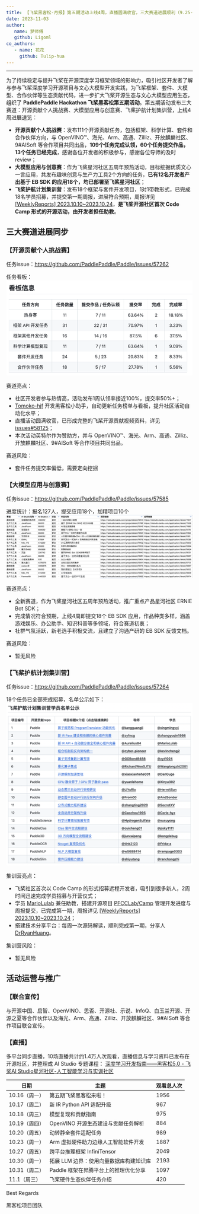 ```yaml
---
title: 【飞桨黑客松-月报】第五期活动上线4周，直播圆满收官，三大赛道进展顺利（9.25-11.3）
date: 2023-11-03
author:
   name: 梦师傅
   github: Ligoml
co_authors:
   - name: 花花
     github: Tulip-hua
---
```


---

为了持续稳定与提升飞桨在开源深度学习框架领域的影响力，吸引社区开发者了解与参与飞桨深度学习开源项目与文心大模型开发实践，为飞桨框架、套件、大模型、合作伙伴等生态贡献代码，进一步扩大飞桨开源生态与文心大模型应用生态，组织了 **PaddlePaddle Hackathon 飞桨黑客松第五期活动**。第五期活动发布三大赛道：开源贡献个人挑战赛、大模型应用与创意赛、飞桨护航计划集训营，上线4周进展速览：

-  **开源贡献个人挑战赛**：发布111个开源贡献任务，包括框架、科学计算、套件和合作伙伴方向，与 OpenVINO™、海光、Arm、高通、Zilliz、开放麒麟社区、9#AISoft 等合作项目共同出品，**109个任务完成认领，60个任务提交作品，13个任务已经完成**，感谢各位开发者的积极参与，感谢各位导师的及时 review；
-  **大模型应用与创意赛**：作为飞桨星河社区五周年预热活动，目标挖掘优质文心一言应用，共发布趣味创意与生产力工具2个方向的任务，**已有12名开发者产出基于 EB SDK 的应用18个，均已部署至飞桨星河社区**；
-  **飞桨护航计划集训营**：发布18个框架与套件开发项目，1对1带教形式，已完成18名学员招募，并提交第一期周报，进展符合预期，周报详见 [[WeeklyReports] 2023.10.10~2023.10.24](https://github.com/PFCCLab/Camp/issues/34)，**是飞桨开源社区首次 Code Camp 形式的开源活动，由开发者担任助教**。

## 三大赛道进展同步

### 【开源贡献个人挑战赛】

任务issue：https://github.com/PaddlePaddle/Paddle/issues/57262

任务看板：
![monthly-report-1](../images/hackathon-5th-monthly-report-1/monthly-report-1-1.png)

赛道亮点：

-  社区开发者参与热情高，活动发布1周认领率接近100%，提交率50%+；
-  [Tomoko-hjf](https://github.com/Tomoko-hjf) 开发黑客松小助手，自动更新任务榜单与看板，提升社区活动自动化水平；
-  直播活动圆满收官，已形成完整的飞桨开源贡献视频资料，详见 [issues#58125](https://github.com/PaddlePaddle/Paddle/issues/58125)；
-  本次活动英特尔作为赞助方，并与 OpenVINO™、海光、Arm、高通、Zilliz、开放麒麟社区、9#AISoft 等合作项目共同出品。

赛道风险：

-  套件任务提交率偏低，需要定向挖掘

### 【大模型应用与创意赛】

任务issue：https://github.com/PaddlePaddle/Paddle/issues/57585

进度统计：报名127人，提交应用18个，加精项目10个
![monthly-report-2](../images/hackathon-5th-monthly-report-1/monthly-report-1-2.png)

赛道亮点：

-  全新赛道，作为飞桨星河社区五周年预热活动，推广重点产品星河社区 ERNIE Bot SDK；
-  完成情况符合预期，上线4周即提交18个 EB SDK 应用，作品种类多样，涵盖游戏娱乐、办公助手、知识科普等多领域，符合赛道初衷；
-  社群气氛活跃，新老选手积极交流，且建立了沟通产研的 EB SDK 反馈文档。

赛道风险：

-  暂无风险

### 【飞桨护航计划集训营】

任务issue：https://github.com/PaddlePaddle/Paddle/issues/57264

18个任务已全部完成招募，名单公示如下：
![monthly-report-3](../images/hackathon-5th-monthly-report-1/monthly-report-1-3.png)

集训营亮点：

-  飞桨社区首次以 Code Camp 的形式招募远程开发者，吸引到很多新人，2周时间迅速完成学员招募与开营仪式；
-  学员 [MarioLulab](https://github.com/MarioLulab) 兼任助教，搭建开源项目 [PFCCLab/Camp](https://github.com/PFCCLab/Camp) 管理开发进度与周报提交，已完成第一期，周报详见 [[WeeklyReports] 2023.10.10~2023.10.24](https://github.com/PFCCLab/Camp/issues/34)；
-  搭建技术分享平台：每周一次源码解读，顺利完成第一期，分享人 [DrRyanHuang](https://github.com/DrRyanHuang)。

集训营风险：

-  暂无风险

## 活动运营与推广

### 【联合宣传】

与开源中国、启智、OpenVINO、思否、开源社、示说、InfoQ、白玉兰开源、开源之夏等合作伙伴以及海光、Arm、高通、Zilliz、开放麒麟社区、9#AISoft 等合作项目联合宣传。

### 【直播】

多平台同步直播，10场直播共计约1.4万人次观看，直播信息与学习资料已发布在开源社区，并整理成 AI Studio 专题课程： [深度学习开发指南——黑客松5.0 - 飞桨AI Studio星河社区-人工智能学习与实训社区](https://aistudio.baidu.com/course/introduce/30009)

| **日期**      | **主题**                                | **观看总人次** |
| ------------- | --------------------------------------- | -------------- |
| 10.16（周一） | 第五期飞桨黑客松来啦！                  | 1956           |
| 10.17（周二） | 新 IR Python API 适配升级               | 967            |
| 10.18（周三） | 模型复现和贡献指南                      | 975            |
| 10.19（周四） | OpenVINO 开源生态建设与贡献任务解析     | 884            |
| 10.20（周五） | 动转静全套件适配任务                    | 989            |
| 10.23（周一） | Arm 虚拟硬件助力边缘人工智能软件开发    | 1887           |
| 10.27（周五） | 跨平台推理框架 InfiniTensor             | 2049           |
| 10.30（周一） | 拓展 LLM 边界：使用向量数据库构建知识库 | 2193           |
| 10.31（周二） | Paddle 框架在昇腾平台上的推理优化分享   | 1097           |
| 11.1（周三）  | 飞桨硬件生态伙伴任务介绍                | 420            |

Best Regards

黑客松项目团队
